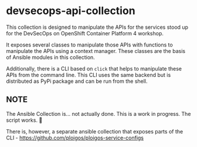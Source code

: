 # devsecops-api-collection

This collection is designed to manipulate the APIs for the services stood up for the DevSecOps on OpenShift Container Platform 4 workshop.

It exposes several classes to manipulate those APIs with functions to manipulate the APIs using a context manager. These classes are the basis of Ansible modules in this collection.

Additionally, there is a CLI based on `click` that helps to manipulate these APIs from the command line. This CLI uses the same backend but is distributed as PyPi package and can be run from the shell.

## NOTE

The Ansible Collection is... not actually done. This is a work in progress. The script works. 🙂

There is, however, a separate ansible collection that exposes parts of the CLI - https://github.com/ploigos/ploigos-service-configs
